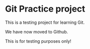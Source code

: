 # Git Practice project

This is a testing project for learning Git.

We have now moved to Github.

This is for testing purposes only!

